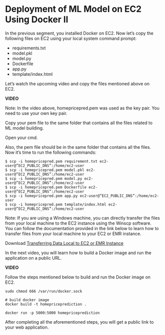 # Deployment of ML Model on EC2 Using Docker II

In the previous segment, you installed Docker on EC2. Now let’s copy the following files on EC2 using your local system command prompt:

-   requirements.txt
-   model.pkl
-   model.py
-   Dockerfile
-   app.py
-   template/index.html

Let’s watch the upcoming video and copy the files mentioned above on EC2.

**VIDEO**

Note: In the video above, homepricepred.pem was used as the key pair. You need to use your own key pair.

Copy your pem file to the same folder that contains all the files related to ML model building.

Open your cmd.

Also, the pem file should be in the same folder that contains all the files. Now it’s time to run the following commands:

```shell
$ scp -i homepricepred.pem requirement.txt ec2-user@”EC2_PUBLIC_DNS”:/home/ec2-user
$ scp -i homepricepred.pem model.pkl ec2-user@”EC2_PUBLIC_DNS”:/home/ec2-user 
$ scp -i homepricepred.pem model.py ec2-user@”EC2_PUBLIC_DNS”:/home/ec2-user 
$ scp -i homepricepred.pem Dockerfile ec2-user@”EC2_PUBLIC_DNS”:/home/ec2-user 
$ scp -i homepricepred.pem app.py ec2-user@”EC2_PUBLIC_DNS”:/home/ec2-user 
$ scp -i homepricepred.pem template/index.html ec2-user@”EC2_PUBLIC_DNS”:/home/ec2-user
```

Note: If you are using a Windows machine, you can directly transfer the files from your local machine to the EC2 instance using the Winscp software. You can follow the documentation provided in the link below to learn how to transfer files from your local machine to your EC2 or EMR instance.

Download [Transferring Data Local to EC2 or EMR Instance](Docs/Amazon_Web_Services/Transferring_Data_Local_to_EC2_or_EMR_Instance/pdf)

In the next video, you will learn how to build a Docker image and run the application on a public URL.

**VIDEO**

Follow the steps mentioned below to build and run the Docker image on EC2.

```shell
sudo chmod 666 /var/run/docker.sock 

# build docker image 
docker build -t homepriceprediction . 

docker run -p 5000:5000 homepriceprediction
```

After completing all the aforementioned steps, you will get a public link to your web application.